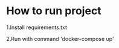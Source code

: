 <h1>How to run project</h1>
<p>1.Install requirements.txt</p>
<p>2.Run with command 'docker-compose up'</p>
